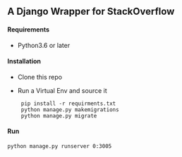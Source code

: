 ## A Django Wrapper for StackOverflow

#### Requirements

   - Python3.6 or later

#### Installation
 - Clone this repo
 - Run a Virtual Env and source it
		 
		pip install -r requirments.txt
		python manage.py makemigrations
		python manage.py migrate
		
	    

#### Run

	python manage.py runserver 0:3005
	